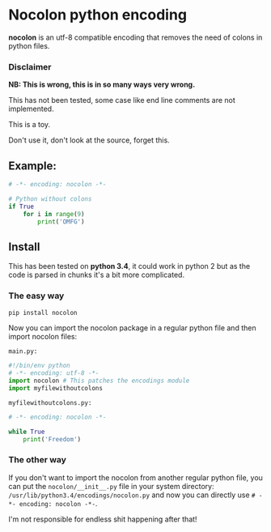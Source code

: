 # Nocolon python encoding

**nocolon** is an utf-8 compatible encoding that removes the need of colons in
python files.

### Disclaimer

**NB: This is wrong, this is in so many ways very wrong.**

This has not been tested, some case like end line comments are not implemented.

This is a toy.

Don't use it, don't look at the source, forget this.

## Example:

```python
# -*- encoding: nocolon -*-

# Python without colons
if True
    for i in range(9)
        print('OMFG')

```


## Install
This has been tested on **python 3.4**, it could work in python 2 but as the
code is parsed in chunks it's a bit more complicated.

### The easy way
```bash
pip install nocolon
```

Now you can import the nocolon package in a regular python file and then import
nocolon files:

`main.py:`
```python
#!/bin/env python
# -*- encoding: utf-8 -*-
import nocolon # This patches the encodings module
import myfilewithoutcolons
```

`myfilewithoutcolons.py:`
```python
# -*- encoding: nocolon -*-

while True
    print('Freedom')
```

### The other way

If you don't want to import the nocolon from another regular python file,
you can put the `nocolon/__init__.py` file in your system directory:
`/usr/lib/python3.4/encodings/nocolon.py` and now you can directly use
`# -*- encoding: nocolon -*-`.

I'm not responsible for endless shit happening after that!

